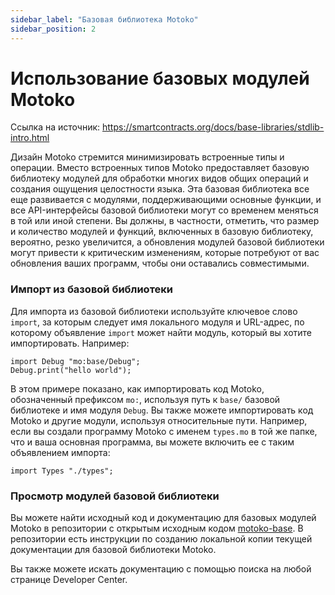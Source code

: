 ```yaml
---
sidebar_label: "Базовая библиотека Motoko"
sidebar_position: 2
---
```


# Использование базовых модулей Motoko

Ссылка на источник: https://smartcontracts.org/docs/base-libraries/stdlib-intro.html

Дизайн Motoko стремится минимизировать встроенные типы и операции. Вместо встроенных типов Motoko предоставляет базовую библиотеку модулей для обработки многих видов общих операций и создания ощущения целостности языка. Эта базовая библиотека все еще развивается с модулями, поддерживающими основные функции, и все API-интерфейсы базовой библиотеки могут со временем меняться в той или иной степени. Вы должны, в частности, отметить, что размер и количество модулей и функций, включенных в базовую библиотеку, вероятно, резко увеличится, а обновления модулей базовой библиотеки могут привести к критическим изменениям, которые потребуют от вас обновления ваших программ, чтобы они оставались совместимыми.

### Импорт из базовой библиотеки

Для импорта из базовой библиотеки используйте ключевое слово `import`, за которым следует имя локального модуля и URL-адрес, по которому объявление `import` может найти модуль, который вы хотите импортировать. Например:

```
import Debug "mo:base/Debug";
Debug.print("hello world");
```

В этом примере показано, как импортировать код Motoko, обозначенный префиксом `mo:`, используя путь к `base/` базовой библиотеке и имя модуля `Debug`. Вы также можете импортировать код Motoko и другие модули, используя относительные пути. Например, если вы создали программу Motoko с именем `types.mo` в той же папке, что и ваша основная программа, вы можете включить ее с таким объявлением импорта:

```
import Types "./types";
```

### Просмотр модулей базовой библиотеки

Вы можете найти исходный код и документацию для базовых модулей Motoko в репозитории с открытым исходным кодом [motoko-base](https://github.com/dfinity/motoko-base). В репозитории есть инструкции по созданию локальной копии текущей документации для базовой библиотеки Motoko.

Вы также можете искать документацию с помощью поиска на любой странице Developer Center.
